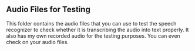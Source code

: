## Audio Files for Testing

This folder contains the audio files that you can use to test the speech recognizer to check whether it is transcribing the audio into text properly. It also has my own recorded audio for the testing purposes. You can even check on your audio files.
